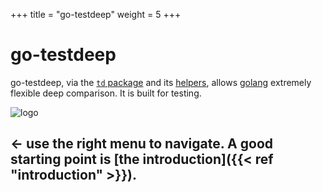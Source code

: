 +++
title = "go-testdeep"
weight = 5
+++

# go-testdeep

go-testdeep, via the
[`td` package](https://pkg.go.dev/github.com/maxatome/go-testdeep/td)
and its
[helpers](https://pkg.go.dev/github.com/maxatome/go-testdeep/helpers),
allows [golang](https://golang.org/) extremely flexible deep
comparison. It is built for testing.

![logo](images/logo.png)

## ← use the right menu to navigate. A good starting point is [the introduction]({{< ref "introduction" >}}).
